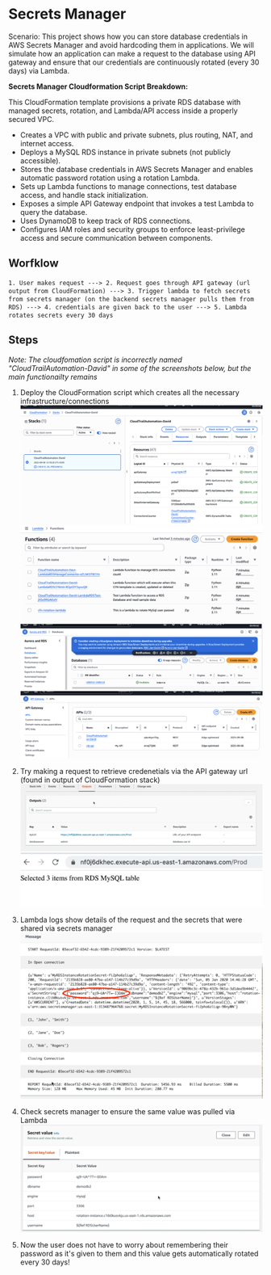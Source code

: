 # Secrets Manager

Scenario: This project shows how you can store database credentials in AWS Secrets Manager and avoid hardcoding them in applications. We will simulate how an application can make a request to the database using API gateway and ensure that our credentials are continuously rotated (every 30 days) via Lambda.

**Secrets Manager Cloudformation Script Breakdown:**

This CloudFormation template provisions a private RDS database with managed secrets, rotation, and Lambda/API access inside a properly secured VPC.

* Creates a VPC with public and private subnets, plus routing, NAT, and internet access.
* Deploys a MySQL RDS instance in private subnets (not publicly accessible).
* Stores the database credentials in AWS Secrets Manager and enables automatic password rotation using a rotation Lambda.
* Sets up Lambda functions to manage connections, test database access, and handle stack initialization.
* Exposes a simple API Gateway endpoint that invokes a test Lambda to query the database.
* Uses DynamoDB to keep track of RDS connections.
* Configures IAM roles and security groups to enforce least-privilege access and secure communication between components.

## Worfklow
```
1. User makes request ---> 2. Request goes through API gateway (url output from CloudFormation) ---> 3. Trigger lambda to fetch secrets from secrets manager (on the backend secrets manager pulls them from RDS) ---> 4. credentials are given back to the user ---> 5. Lambda rotates secrets every 30 days
```

## Steps
*Note: The cloudfomation script is incorrectly named "CloudTrailAutomation-David" in some of the screenshots below, but the main functionailty remains*

1. Deploy the CloudFormation script which creates all the necessary infrastructure/connections
![Alt text](photos/cloudformation1.png)
![Alt text](photos/lambda1.png)
![Alt text](photos/rds1.png)
![Alt text](photos/api1.png)

2. Try making a request to retrieve credenetials via the API gateway url (found in output of CloudFormation stack)
![Alt text](photos/api2.png)
![Alt text](photos/api3.png)

3. Lambda logs show details of the request and the secrets that were shared via secrets manager
![Alt text](photos/lambda2.png)

4. Check secrets manager to ensure the same value was pulled via Lambda
![Alt text](photos/secrets_manager1.png)

5. Now the user does not have to worry about remembering their password as it's given to them and this value gets automatically rotated every 30 days!
